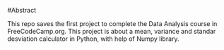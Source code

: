 #Abstract

This repo saves the first project to complete the Data Analysis course in FreeCodeCamp.org. This project is about a mean, variance and standar desviation calculator in Python, with help of Numpy library.